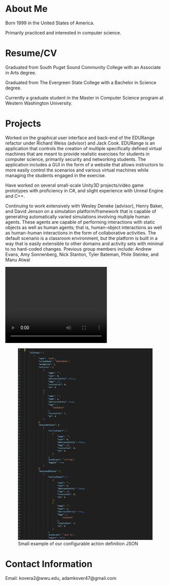 <h1 id="about-me">About Me</h1>
<p>Born 1999 in the United States of America.</p>
<p>Primarily practiced and interested in computer science.</p>
<h1 id="resume">Resume/CV</h1>
<p>Graduated from South Puget Sound Community College with an Associate in Arts degree.</p>
<p>Graduated from The Evergreen State College with a Bachelor in Science degree.</p>
<p>Currently a graduate student in the Master in Computer Science program at Western Washington University.</p>
<h1 id="projects">Projects</h1>
<p>Worked on the graphical user interface and back-end of the EDURange refactor under Richard Weiss (advisor) and Jack Cook. EDURange is an application that controls the creation of multiple specifically defined virtual machines that are meant to provide realistic exercises for students in computer science, primarily security and networking students. The application includes a GUI in the form of a website that allows instructors to more easily control the scenarios and various virtual machines while managing the students engaged in the exercise.</p>
<p>Have worked on several small-scale Unity3D projects/video game prototypes with proficiency in C#, and slight experience with Unreal Engine and C++.</p>
<p>Continuing to work extensively with Wesley Deneke (advisor), Henry Baker, and David Jenson on a simulation platform/framework that is capable of generating automatically varied simulations involving multiple human agents. These agents are capable of performing interactions with static objects as well as human agents; that is, human-object interactions as well as human-human interactions in the form of collaborative activities. The default scenario is a classroom environment, but the platform is built in a way that is easily extensible to other domains and activity sets with minimal to no hard-coded changes. Previous group members include: Andrew Evans, Amy Sonnenberg, Nick Stanton, Tyler Bateman, Phile Steinke, and Manu Atwal</p>
<video width="320" height="240" controls>
	<source src="./assets/KoverSimulationExample.mp4" type="video/mp4">
Your browser does not support the video tag
</video>
<figure>
	<img src="./assets/KoverJSONExample.JPG" alt="JSON configuration example for action specification">
	<figcaption>Small example of our configurable action definition JSON</figcaption>
</figure>
<h1 id="contact-information">Contact Information</h1>
<p>Email: kovera2@wwu.edu, adamkover47@gmail.com</p>